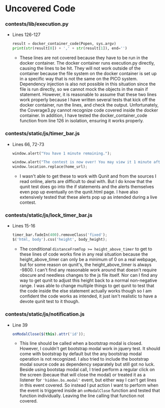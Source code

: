 # Uncovered Code

### contests/lib/execution.py
* Lines 126-127
   ```python
   result = docker_container_code(Popen, sys.argv)
   print(str(result[0]) + ',' + str(result[1]), end='')
   ```
   - These lines are not covered because they have to be run in the docker container. The docker container runs execution.py directly, causing the lines to be hit. They will not work outside of the container because the file system on the docker container is set up in a specific way that is not the same on the PICO system. Dependency injection is also not possible in this situation since the file is run directly, so we cannot mock the objects in the main if statement. However, it is reasonable to assume that these two lines work properly because I have written several tests that kick off the docker container, run the lines, and check the output. Unfortunately, the Coverage3.py cannot recognize code covered inside the docker container. In addition, I have tested the docker_container_code function from line 126 in isolation, ensuring it works properly.

### contests/static/js/timer_bar.js
* Lines 66, 72-73
    ```python
    window.alert("You have 1 minute remaining.");
    ```
    ```python
    window.alert("The contest is now over! You may view it 1 minute after it has ended.");
    window.location.replace(home_url);
    ```
    - I wasn't able to get these to work with Qunit and from the sources I read online, alerts are difficult to deal with. But I do know that the qunit test does go into the if statements and the alerts themselves even pop up eventually on the qunit.html page. I have also extensively tested that these alerts pop up as intended during a live contest.

### contests/static/js/lock_timer_bar.js
* Lines 15-16
    ```python
    timer_bar.fadeIn(400).removeClass('fixed');
    $('html, body').css('height', body_height);
    ```
    - The conditional `distanceFromTop >= height_above_timer` to get to these lines of code works fine in any real situation because the height_above_timer can only be a minimum of 0 on a real webpage, but for some reason on qunit's, the height_above_timer is always -9800. I can't find any reasonable work around that doesn't require obscure and needless changes to the js file itself. Nor can I find any way to get qunit to adjust this height back to a normal non-negative range. I was able to change multiple things to get qunit to test that the code inside the else statement actually works though so I am confident the code works as intended, it just isn't realistic to have a devote qunit test to it though.

### contests/static/js/notification.js
* Line 39
   ``` javascript
   onModalClose($(this).attr('id'));
   ```
   - This line should be called when a bootstrap modal is closed. However, I couldn't get bootstrap modal work in jquery test. It should come with bootstrap by default but the any bootstrap modal operation is not recognized. I also tried to include the bootstrap modal source code as dependency separately but still got no luck. Beside using bootstap modal call, I tried perform a regular click on the screen (becaue that will close the modal) or treated it as a listener for ```'hidden.bs.modal'``` event, but either way I can't get lines in this event covered. So instead I put action I want to perform when the event is triggered inside an ```onModalClose``` function and tested that function individually. Leaving the line calling that function not covered.
